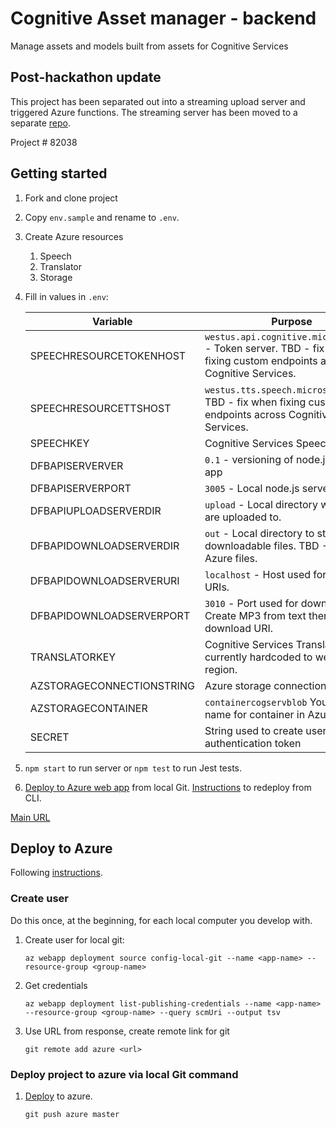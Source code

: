# Cognitive Asset manager - backend
Manage assets and models built from assets for Cognitive Services

## Post-hackathon update
This project has been separated out into a streaming upload server and triggered Azure functions. The streaming server has been moved to a separate [repo](https://github.com/diberry/upload-file-server.git). 

Project # 82038

## Getting started

1. Fork and clone project
1. Copy `env.sample` and rename to `.env`. 
1. Create Azure resources
    1. Speech
    1. Translator
    1. Storage
1. Fill in values in `.env`:

    |Variable|Purpose|
    |--|--|
    |SPEECHRESOURCETOKENHOST|`westus.api.cognitive.microsoft.com` - Token server. TBD - fix when fixing custom endpoints across Cognitive Services.
    |SPEECHRESOURCETTSHOST|`westus.tts.speech.microsoft.com` - TBD - fix when fixing custom endpoints across Cognitive Services.|
    |SPEECHKEY|Cognitive Services Speech key|
    |DFBAPISERVERVER|`0.1` - versioning of node.js server app|
    |DFBAPISERVERPORT|`3005` - Local node.js server port.|
    |DFBAPIUPLOADSERVERDIR|`upload` - Local directory where files are uploaded to.|
    |DFBAPIDOWNLOADSERVERDIR|`out` - Local directory to store downloadable files. TBD - Move to Azure files. |
    |DFBAPIDOWNLOADSERVERURI|`localhost` - Host used for download URIs.|
    |DFBAPIDOWNLOADSERVERPORT|`3010` - Port used for download URIs. Create MP3 from text then return download URI.|
    |TRANSLATORKEY|Cognitive Services Translator key, currently hardcoded to westus region.|
    |AZSTORAGECONNECTIONSTRING|Azure storage connection string|
    |AZSTORAGECONTAINER|`containercogservblob` Your custom name for container in Azure Storage|
    |SECRET|String used to create user authentication token|

1. `npm start` to run server or `npm test` to run Jest tests. 
1. [Deploy to Azure web app](https://docs.microsoft.com/en-us/azure/app-service/deploy-local-git) from local Git. [Instructions](https://docs.microsoft.com/en-us/azure/app-service/containers/quickstart-nodejs) to redeploy from CLI.

[Main URL](http://asset-mgr-main.azurewebsites.net/)

## Deploy to Azure

Following [instructions](https://docs.microsoft.com/en-us/azure/app-service/deploy-local-git?toc=%2Fazure%2Fapp-service%2Fcontainers%2Ftoc.json#get-the-deployment-url). 

### Create user

Do this once, at the beginning, for each local computer you develop with.

1. Create user for local git:

    ```
    az webapp deployment source config-local-git --name <app-name> --resource-group <group-name>
    ```

1. Get credentials

    ```
    az webapp deployment list-publishing-credentials --name <app-name> --resource-group <group-name> --query scmUri --output tsv
    ```

1. Use URL from response, create remote link for git

    ```
    git remote add azure <url>
    ```

### Deploy project to azure via local Git command

1. [Deploy](https://docs.microsoft.com/en-us/azure/app-service/deploy-local-git?toc=%2Fazure%2Fapp-service%2Fcontainers%2Ftoc.json#deploy-the-web-app) to azure.

    ```
    git push azure master
    ```

